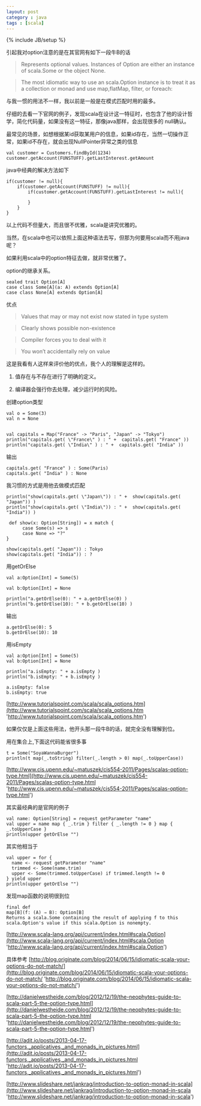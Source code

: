 ```yaml
---
layout: post
category : java 
tags : [scala]
---
```

{% include JB/setup %}


引起我对option注意的是在其官网有如下一段牛B的话

>Represents optional values. Instances of Option are either an instance of scala.Some or the object None.

>The most idiomatic way to use an scala.Option instance is to treat it as a collection or monad and use map,flatMap, filter, or foreach:

与我一惯的用法不一样，我以前是一般是在模式匹配时用的最多。

仔细的去看一下官网的例子，发现scala在设计这一特征时，也包含了他的设计哲学，简化代码量，如果没有这一特征，那像java那样，会出现很多的 null确认。

最常见的场景，如想根据某id获取某用户的信息，如果id存在，当然一切操作正常，如果id不存在，就会出现NullPointer异常之类的信息

    val customer = Customers.findById(1234) 
    customer.getAccount(FUNSTUFF).getLastInterest.getAmount

java中经典的解决方法如下


    if(customer != null){
        if(customer.getAccount(FUNSTUFF) != null){
            if(customer.getAccount(FUNSTUFF).getLastInterest != null){

            }
        }
    }

以上代码不但量大，而且很不优雅，scala是讲究优雅的。

当然，在scala中也可以依照上面这种语法去写，但那为何要用scala而不用java呢？


如果利用scala中的option特征去做，就非常优雅了。

option的继承关系。

    sealed trait Option[A] 
    case class Some[A](a: A) extends Option[A] 
    case class None[A] extends Option[A]

优点

>Values that may or may not exist now stated in type system 

>Clearly shows possible non-existence 

>Compiler forces you to deal with it 

>You won’t accidentally rely on value

这是我看有人这样来评价他的优点，我个人的理解是这样的。

1. 值存在与不存在进行了明确的定义。

2. 编译器会强行你去处理，减少运行时的风险。


创建option类型

    val o = Some(3)
    val n = None


    val capitals = Map("France" -> "Paris", "Japan" -> "Tokyo")
    println("capitals.get( \"France\" ) : " +  capitals.get( "France" ))
    println("capitals.get( \"India\" ) : " +  capitals.get( "India" ))

输出

    capitals.get( "France" ) : Some(Paris)
    capitals.get( "India" ) : None


我习惯的方式是用他去做模式匹配

    println("show(capitals.get( \"Japan\")) : " +  show(capitals.get( "Japan")) )
    println("show(capitals.get( \"India\")) : " +  show(capitals.get( "India")) )

     def show(x: Option[String]) = x match {
          case Some(s) => s
          case None => "?"
    }

    show(capitals.get( "Japan")) : Tokyo
    show(capitals.get( "India")) : ?



用getOrElse

    val a:Option[Int] = Some(5)

    val b:Option[Int] = None 
          
    println("a.getOrElse(0): " + a.getOrElse(0) )
    println("b.getOrElse(10): " + b.getOrElse(10) )

输出

    a.getOrElse(0): 5
    b.getOrElse(10): 10


用isEmpty

    val a:Option[Int] = Some(5)
    val b:Option[Int] = None 
          
    println("a.isEmpty: " + a.isEmpty )
    println("b.isEmpty: " + b.isEmpty )

    a.isEmpty: false
    b.isEmpty: true

[http://www.tutorialspoint.com/scala/scala_options.htm](http://www.tutorialspoint.com/scala/scala_options.htm 'http://www.tutorialspoint.com/scala/scala_options.htm')


如果仅仅是上面这些用法，他开头那一段牛B的话，就完全没有理解到位。

用在集合上,下面这代码能省很多事

    t = Some("SoyaWannaBurger")
    println(t map(_.toString) filter(_.length > 0) map(_.toUpperCase))


[http://www.cis.upenn.edu/~matuszek/cis554-2011/Pages/scalas-option-type.html](http://www.cis.upenn.edu/~matuszek/cis554-2011/Pages/scalas-option-type.html 'http://www.cis.upenn.edu/~matuszek/cis554-2011/Pages/scalas-option-type.html')


其实最经典的是官网的例子

    val name: Option[String] = request getParameter "name"
    val upper = name map { _.trim } filter { _.length != 0 } map { _.toUpperCase }
    println(upper getOrElse "")

其实他相当于

    val upper = for {
      name <- request getParameter "name"
      trimmed <- Some(name.trim)
      upper <- Some(trimmed.toUpperCase) if trimmed.length != 0
    } yield upper
    println(upper getOrElse "")

发现map函数的说明很到位

    final def
    map[B](f: (A) ⇒ B): Option[B]
    Returns a scala.Some containing the result of applying f to this scala.Option's value if this scala.Option is nonempty.

[http://www.scala-lang.org/api/current/index.html#scala.Option](http://www.scala-lang.org/api/current/index.html#scala.Option 'http://www.scala-lang.org/api/current/index.html#scala.Option')



具体参考
[http://blog.originate.com/blog/2014/06/15/idiomatic-scala-your-options-do-not-match/](http://blog.originate.com/blog/2014/06/15/idiomatic-scala-your-options-do-not-match/ 'http://blog.originate.com/blog/2014/06/15/idiomatic-scala-your-options-do-not-match/')

[http://danielwestheide.com/blog/2012/12/19/the-neophytes-guide-to-scala-part-5-the-option-type.html](http://danielwestheide.com/blog/2012/12/19/the-neophytes-guide-to-scala-part-5-the-option-type.html 'http://danielwestheide.com/blog/2012/12/19/the-neophytes-guide-to-scala-part-5-the-option-type.html')

[http://adit.io/posts/2013-04-17-functors,_applicatives,_and_monads_in_pictures.html](http://adit.io/posts/2013-04-17-functors,_applicatives,_and_monads_in_pictures.html 'http://adit.io/posts/2013-04-17-functors,_applicatives,_and_monads_in_pictures.html')

[http://www.slideshare.net/jankrag/introduction-to-option-monad-in-scala](http://www.slideshare.net/jankrag/introduction-to-option-monad-in-scala 'http://www.slideshare.net/jankrag/introduction-to-option-monad-in-scala')

